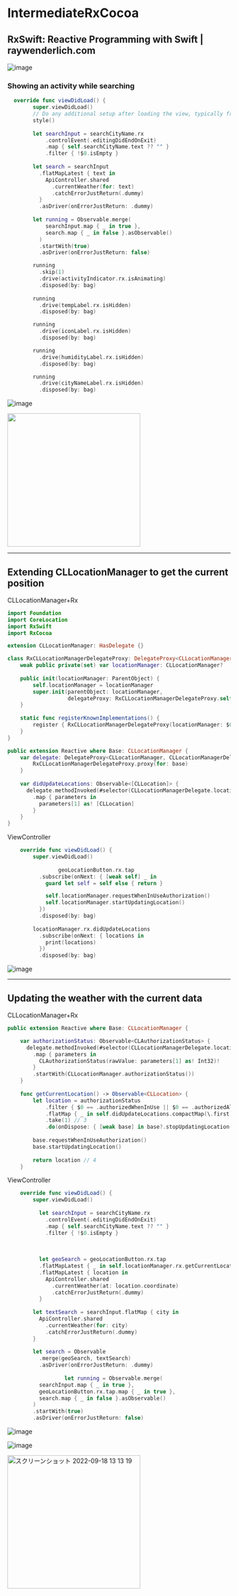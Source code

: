 # IntermediateRxCocoa

## RxSwift: Reactive Programming with Swift | raywenderlich.com
![image](https://user-images.githubusercontent.com/47273077/185172130-b3557025-c636-4a1b-8490-c900c8312b77.png)

### Showing an activity while searching

```swift
  override func viewDidLoad() {
        super.viewDidLoad()
        // Do any additional setup after loading the view, typically from a nib.
        style()
        
        let searchInput = searchCityName.rx
            .controlEvent(.editingDidEndOnExit)   
            .map { self.searchCityName.text ?? "" }
            .filter { !$0.isEmpty }
        
        let search = searchInput
          .flatMapLatest { text in
            ApiController.shared
              .currentWeather(for: text)
              .catchErrorJustReturn(.dummy)
          }
          .asDriver(onErrorJustReturn: .dummy)
        
        let running = Observable.merge(
            searchInput.map { _ in true },
            search.map { _ in false }.asObservable()
          )
          .startWith(true)
          .asDriver(onErrorJustReturn: false)

        running
          .skip(1)
          .drive(activityIndicator.rx.isAnimating)
          .disposed(by: bag)
        
        running
          .drive(tempLabel.rx.isHidden)
          .disposed(by: bag)

        running
          .drive(iconLabel.rx.isHidden)
          .disposed(by: bag)

        running
          .drive(humidityLabel.rx.isHidden)
          .disposed(by: bag)

        running
          .drive(cityNameLabel.rx.isHidden)
          .disposed(by: bag)
```
    
![image](https://user-images.githubusercontent.com/47273077/190880653-d15266d9-500d-46d4-80dd-de55ed8e5ea3.png)
  
<img width="300" src="https://user-images.githubusercontent.com/47273077/190880772-a1915f9d-976c-416b-8b02-a848d824ad91.gif">

-------

## Extending CLLocationManager to get the current position

CLLocationManager+Rx
```swift
import Foundation
import CoreLocation
import RxSwift
import RxCocoa

extension CLLocationManager: HasDelegate {}

class RxCLLocationManagerDelegateProxy: DelegateProxy<CLLocationManager, CLLocationManagerDelegate>, DelegateProxyType, CLLocationManagerDelegate {
    weak public private(set) var locationManager: CLLocationManager?
    
    public init(locationManager: ParentObject) {
        self.locationManager = locationManager
        super.init(parentObject: locationManager,
                   delegateProxy: RxCLLocationManagerDelegateProxy.self)
    }
    
    static func registerKnownImplementations() {
        register { RxCLLocationManagerDelegateProxy(locationManager: $0) }
    }
}

public extension Reactive where Base: CLLocationManager {
    var delegate: DelegateProxy<CLLocationManager, CLLocationManagerDelegate> {
        RxCLLocationManagerDelegateProxy.proxy(for: base)
    }
    
    var didUpdateLocations: Observable<[CLLocation]> {
      delegate.methodInvoked(#selector(CLLocationManagerDelegate.locationManager(_:didUpdateLocations:)))
        .map { parameters in
          parameters[1] as! [CLLocation]
        }
    }
}
```

ViewController
```swift
    override func viewDidLoad() {
        super.viewDidLoad()
        
                geoLocationButton.rx.tap
          .subscribe(onNext: { [weak self] _ in
            guard let self = self else { return }

            self.locationManager.requestWhenInUseAuthorization()
            self.locationManager.startUpdatingLocation()
          })
          .disposed(by: bag)
        
        locationManager.rx.didUpdateLocations
          .subscribe(onNext: { locations in
            print(locations)
          })
          .disposed(by: bag)
```

![image](https://user-images.githubusercontent.com/47273077/190884928-e788d36f-ebbd-4709-bb36-3c17bd7b4693.png)


------------

## Updating the weather with the current data

CLLocationManager+Rx
```swift
public extension Reactive where Base: CLLocationManager {

    var authorizationStatus: Observable<CLAuthorizationStatus> {
      delegate.methodInvoked(#selector(CLLocationManagerDelegate.locationManager(_:didChangeAuthorization:)))
        .map { parameters in
          CLAuthorizationStatus(rawValue: parameters[1] as! Int32)!
        }
        .startWith(CLLocationManager.authorizationStatus())
    }
    
    func getCurrentLocation() -> Observable<CLLocation> {
        let location = authorizationStatus
            .filter { $0 == .authorizedWhenInUse || $0 == .authorizedAlways } // 1
            .flatMap { _ in self.didUpdateLocations.compactMap(\.first) } // 2
            .take(1) // 3
            .do(onDispose: { [weak base] in base?.stopUpdatingLocation() })
        
        base.requestWhenInUseAuthorization()
        base.startUpdatingLocation()
        
        return location // 4
    }
```

ViewController
```swift
    override func viewDidLoad() {
        super.viewDidLoad()
        
          let searchInput = searchCityName.rx
            .controlEvent(.editingDidEndOnExit)
            .map { self.searchCityName.text ?? "" }
            .filter { !$0.isEmpty }
        
        
        
          let geoSearch = geoLocationButton.rx.tap
          .flatMapLatest { _ in self.locationManager.rx.getCurrentLocation() }
          .flatMapLatest { location in
            ApiController.shared
              .currentWeather(at: location.coordinate)
              .catchErrorJustReturn(.dummy)
          }
        
        let textSearch = searchInput.flatMap { city in
          ApiController.shared
            .currentWeather(for: city)
            .catchErrorJustReturn(.dummy)
        }
        
        let search = Observable
          .merge(geoSearch, textSearch)
          .asDriver(onErrorJustReturn: .dummy)
          
                  let running = Observable.merge(
          searchInput.map { _ in true },
          geoLocationButton.rx.tap.map { _ in true },
          search.map { _ in false }.asObservable()
        )
        .startWith(true)
        .asDriver(onErrorJustReturn: false)
```

![image](https://user-images.githubusercontent.com/47273077/190885360-85eed7e8-4c34-448d-b3a0-71c89640b026.png)

![image](https://user-images.githubusercontent.com/47273077/190885363-eab46c25-3e0b-4d55-8747-e9926bc6c16d.png)

<img width="300" alt="スクリーンショット 2022-09-18 13 13 19" src="https://user-images.githubusercontent.com/47273077/190885416-1c5a6935-7634-41c4-a4ea-548817598b04.gif">

